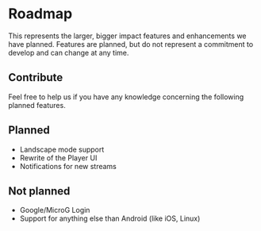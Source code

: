 # Roadmap

This represents the larger, bigger impact features and enhancements we have planned. Features are planned, but do not represent a commitment to develop and can change at any time.

## Contribute
Feel free to help us if you have any knowledge concerning the following planned features.

## Planned
- Landscape mode support
- Rewrite of the Player UI
- Notifications for new streams

## Not planned
- Google/MicroG Login
- Support for anything else than Android (like iOS, Linux)

